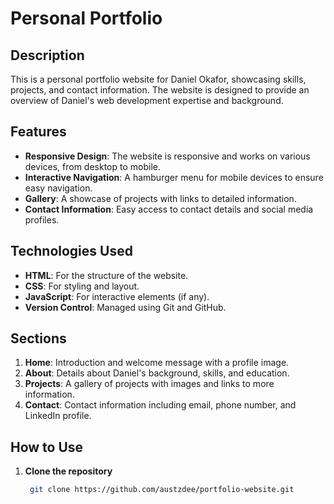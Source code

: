 # Personal Portfolio

## Description
This is a personal portfolio website for Daniel Okafor, showcasing skills, projects, and contact information.
The website is designed to provide an overview of Daniel's web development expertise and background.

## Features
- **Responsive Design**: The website is responsive and works on various devices, from desktop to mobile.
- **Interactive Navigation**: A hamburger menu for mobile devices to ensure easy navigation.
- **Gallery**: A showcase of projects with links to detailed information.
- **Contact Information**: Easy access to contact details and social media profiles.

## Technologies Used
- **HTML**: For the structure of the website.
- **CSS**: For styling and layout.
- **JavaScript**: For interactive elements (if any).
- **Version Control**: Managed using Git and GitHub.

## Sections
1. **Home**: Introduction and welcome message with a profile image.
2. **About**: Details about Daniel's background, skills, and education.
3. **Projects**: A gallery of projects with images and links to more information.
4. **Contact**: Contact information including email, phone number, and LinkedIn profile.

## How to Use
1. **Clone the repository**
    ```bash
     git clone https://github.com/austzdee/portfolio-website.git
